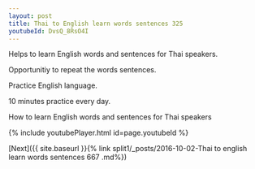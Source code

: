 ```yaml
---
layout: post
title: Thai to English learn words sentences 325 
youtubeId: DvsQ_8RsO4I
---
```

 
 
Helps to learn English words and sentences for Thai speakers.

Opportunitiy to repeat the words sentences. 

Practice English language. 
 
10 minutes practice every day. 
 
How to learn English words and sentences for Thai speakers 
 
{% include youtubePlayer.html id=page.youtubeId %}
 
 
[Next]({{ site.baseurl }}{% link  split1/_posts/2016-10-02-Thai to english learn words sentences 667 .md%})
 
